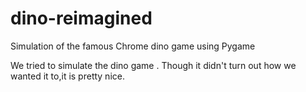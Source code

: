 # dino-reimagined
Simulation of the famous Chrome dino game using Pygame

We tried to simulate the dino game .
Though it didn't turn out how we wanted it to,it is pretty nice.
